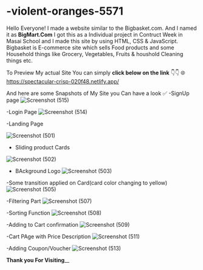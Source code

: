 # -violent-oranges-5571


Hello Everyone! I made a website similar to the Bigbasket.com.
And I named it as **BigMart.Com**
I got this as a Individual project in Contruct Week in Masai School and I made this site 
by using HTML, CSS & JavaScript. 
Bigbasket is E-commerce site which sells Food products and some Household things like  Grocery, Vegetables, Fruits & houshold Cleaning things etc.

To Preview My actual Site You can simply **click below on the link** 👇👇
          🌐 https://spectacular-crisp-020f48.netlify.app/
                 
                 
  And here are some Snapshots of My Site you Can have a look ✅
-SignUp page
![Screenshot (515)](https://user-images.githubusercontent.com/119413823/214003319-2a6d773d-5b26-4fc3-b04b-425b93f8b022.png)

-Login Page
![Screenshot (514)](https://user-images.githubusercontent.com/119413823/214003497-4a22d256-2f76-452d-8570-ae43ef18b224.png)

-Landing Page

![Screenshot (501)](https://user-images.githubusercontent.com/119413823/214003583-5c04c142-6871-4064-93a7-d8ed96a2d992.png)


- Sliding product Cards

![Screenshot (502)](https://user-images.githubusercontent.com/119413823/214003779-0818948d-0f60-4a79-ada5-91072a3ea689.png)


- BAckground Logo
![Screenshot (503)](https://user-images.githubusercontent.com/119413823/214003905-0a5f8fb7-b377-407b-8e31-1568c76f5afc.png)


-Some transition applied on Card(card color changing to yellow)
![Screenshot (505)](https://user-images.githubusercontent.com/119413823/214003962-f1c7ba0d-6980-4561-91f0-8edad35de1b3.png)


-Filtering Part
![Screenshot (507)](https://user-images.githubusercontent.com/119413823/214004230-5de9a802-3648-40c5-a5e1-1eee3b955330.png)


-Sorting Function
![Screenshot (508)](https://user-images.githubusercontent.com/119413823/214004313-91e66787-1be9-4148-9b99-d53c7144155d.png)

-Adding to Cart confirmation
![Screenshot (509)](https://user-images.githubusercontent.com/119413823/214004535-56d5382a-8fee-4155-9116-ac517fe797c5.png)

-Cart PAge with Price Description
![Screenshot (511)](https://user-images.githubusercontent.com/119413823/214004657-f0c706e7-98bc-480e-84f9-08df0b512cac.png)

-Adding Coupon/Voucher
![Screenshot (513)](https://user-images.githubusercontent.com/119413823/214004775-24d33ddc-ee19-4705-be59-d84325027f41.png)



____________________________________Thank you For Visiting______________________________________


      
      
                 
                 



